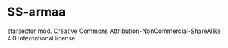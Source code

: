 # SS-armaa
starsector mod. Creative Commons Attribution-NonCommercial-ShareAlike 4.0 International license.

